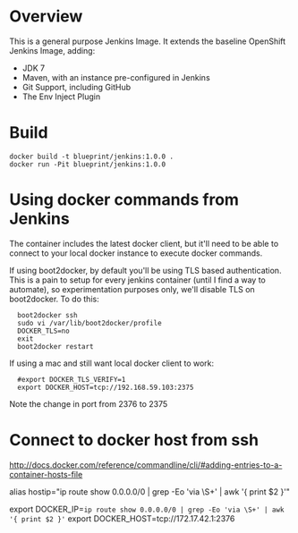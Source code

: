 # Overview

This is a general purpose Jenkins Image. It extends the baseline OpenShift Jenkins Image, adding:

* JDK 7
* Maven, with an instance pre-configured in Jenkins
* Git Support, including GitHub
* The Env Inject Plugin

# Build

    docker build -t blueprint/jenkins:1.0.0 .
    docker run -Pit blueprint/jenkins:1.0.0

# Using docker commands from Jenkins

The container includes the latest docker client, but it'll need to be able to connect to your local docker instance to execute docker commands.

If using boot2docker, by default you'll be using TLS based authentication. This is a pain to setup for every jenkins container (until I find a way to automate), so experimentation purposes only, we'll disable TLS on boot2docker. To do this:

      boot2docker ssh
      sudo vi /var/lib/boot2docker/profile
      DOCKER_TLS=no
      exit
      boot2docker restart

If using a mac and still want local docker client to work:

      #export DOCKER_TLS_VERIFY=1
      export DOCKER_HOST=tcp://192.168.59.103:2375

Note the change in port from 2376 to 2375

# Connect to docker host from ssh

http://docs.docker.com/reference/commandline/cli/#adding-entries-to-a-container-hosts-file

alias hostip="ip route show 0.0.0.0/0 | grep -Eo 'via \S+' | awk '{ print \$2 }'"

export DOCKER_IP=`ip route show 0.0.0.0/0 | grep -Eo 'via \S+' | awk '{ print $2 }'`
export DOCKER_HOST=tcp://172.17.42.1:2376

